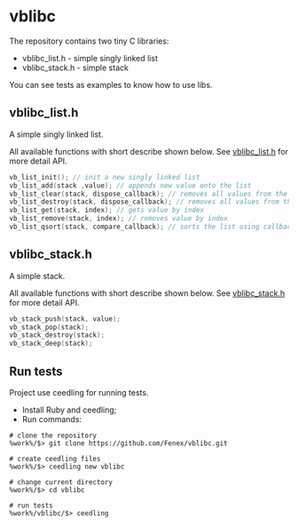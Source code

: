 # vblibc
The repository contains two tiny C libraries: 
* vblibc_list.h - simple singly linked list
* vblibc_stack.h - simple stack

You can see tests as examples to know how to use libs.

## vblibc_list.h
A simple singly linked list.

All available functions with short describe shown below.
See [vblibc_list.h](/Fenex/vblibc/blob/master/src/vblibc_list.h) for more detail API.
```C
vb_list_init(); // init a new singly linked list
vb_list_add(stack ,value); // appends new value onto the list
vb_list_clear(stack, dispose_callback); // removes all values from the list
vb_list_destroy(stack, dispose_callback); // removes all values from the list and destroys the list
vb_list_get(stack, index); // gets value by index
vb_list_remove(stack, index); // removes value by index
vb_list_qsort(stack, compare_callback); // sorts the list using callback compare function
```

## vblibc_stack.h
A simple stack.

All available functions with short describe shown below.
See [vblibc_stack.h](/Fenex/vblibc/blob/master/src/vblibc_stack.h) for more detail API.
```C
vb_stack_push(stack, value);
vb_stack_pop(stack);
vb_stack_destroy(stack);
vb_stack_deep(stack);
```

## Run tests
Project use ceedling for running tests.

* Install Ruby and ceedling;
* Run commands:
```
# clone the repository
%work%/$> git clone https://github.com/Fenex/vblibc.git 

# create ceedling files
%work%/$> ceedling new vblibc

# change current directory
%work%/$> cd vblibc

# run tests
%work%/vblibc/$> ceedling
```
